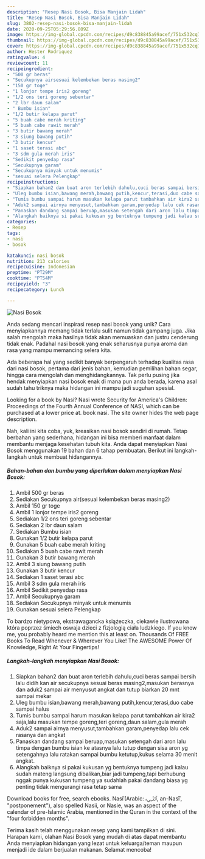 ```yaml
---
description: "Resep Nasi Bosok, Bisa Manjain Lidah"
title: "Resep Nasi Bosok, Bisa Manjain Lidah"
slug: 3802-resep-nasi-bosok-bisa-manjain-lidah
date: 2020-09-25T05:29:56.809Z
image: https://img-global.cpcdn.com/recipes/d9c838845a99acef/751x532cq70/nasi-bosok-foto-resep-utama.jpg
thumbnail: https://img-global.cpcdn.com/recipes/d9c838845a99acef/751x532cq70/nasi-bosok-foto-resep-utama.jpg
cover: https://img-global.cpcdn.com/recipes/d9c838845a99acef/751x532cq70/nasi-bosok-foto-resep-utama.jpg
author: Hester Rodriquez
ratingvalue: 4
reviewcount: 11
recipeingredient:
- "500 gr beras"
- "Secukupnya airsesuai kelembekan beras masing2"
- "150 gr toge"
- "1 lonjor tempe iris2 goreng"
- "1/2 ons teri goreng sebentar"
- "2 lbr daun salam"
- " Bumbu isian"
- "1/2 butir kelapa parut"
- "5 buah cabe merah kriting"
- "5 buah cabe rawit merah"
- "3 butir bawang merah"
- "3 siung bawang putih"
- "3 butir kencur"
- "1 saset terasi abc"
- "3 sdm gula merah iris"
- "Sedikit penyedap rasa"
- "Secukupnya garam"
- "Secukupnya minyak untuk menumis"
- "sesuai selera Pelengkap"
recipeinstructions:
- "Siapkan bahan2 dan buat aron terlebih dahulu,cuci beras sampai bersih lalu didih kan air secukupnya sesuai beras masing2,masukan berasnya dan aduk2 sampai air menyusut angkat dan tutup biarkan 20 mnt sampai mekar"
- "Uleg bumbu isian,bawang merah,bawang putih,kencur,terasi,duo cabe sampai halus"
- "Tumis bumbu sampai harum masukan kelapa parut tambahkan air kira2 saja,lalu masukan tempe goreng,teri goreng,daun salam,gula merah"
- "Aduk2 sampai airnya menyusut,tambahkan garam,penyedap lalu cek rasanya dan angkat"
- "Panaskan dandang sampai beruap,masukan setengah dari aron lalu timpa dengan bumbu isian ke atasnya lalu tutup dengan sisa aron yg setengahnya lalu ratakan sampai bumbu ketutup,kukus selama 30 menit angkat."
- "Alangkah baiknya si pakai kukusan yg bentuknya tumpeng jadi kalau sudah mateng langsung dibalikan,biar jadi tumpeng,tapi berhubung nggak punya kukusan tumpeng ya sudahlah pakai dandang biasa yg penting tidak mengurangi rasa tetap sama"
categories:
- Resep
tags:
- nasi
- bosok

katakunci: nasi bosok 
nutrition: 213 calories
recipecuisine: Indonesian
preptime: "PT29M"
cooktime: "PT54M"
recipeyield: "3"
recipecategory: Lunch

---
```



![Nasi Bosok](https://img-global.cpcdn.com/recipes/d9c838845a99acef/751x532cq70/nasi-bosok-foto-resep-utama.jpg)

Anda sedang mencari inspirasi resep nasi bosok yang unik? Cara menyiapkannya memang tidak terlalu sulit namun tidak gampang juga. Jika salah mengolah maka hasilnya tidak akan memuaskan dan justru cenderung tidak enak. Padahal nasi bosok yang enak seharusnya punya aroma dan rasa yang mampu memancing selera kita.

Ada beberapa hal yang sedikit banyak berpengaruh terhadap kualitas rasa dari nasi bosok, pertama dari jenis bahan, kemudian pemilihan bahan segar, hingga cara mengolah dan menghidangkannya. Tak perlu pusing jika hendak menyiapkan nasi bosok enak di mana pun anda berada, karena asal sudah tahu triknya maka hidangan ini mampu jadi suguhan spesial.

Looking for a book by Nasi? Nasi wrote Security for America&#39;s Children: Proceedings of the Fourth Annual Conference of NASI, which can be purchased at a lower price at. book nasi. The site owner hides the web page description.


Nah, kali ini kita coba, yuk, kreasikan nasi bosok sendiri di rumah. Tetap berbahan yang sederhana, hidangan ini bisa memberi manfaat dalam membantu menjaga kesehatan tubuh kita. Anda dapat menyiapkan Nasi Bosok menggunakan 19 bahan dan 6 tahap pembuatan. Berikut ini langkah-langkah untuk membuat hidangannya.

<!--inarticleads1-->

##### Bahan-bahan dan bumbu yang diperlukan dalam menyiapkan Nasi Bosok:

1. Ambil 500 gr beras
1. Sediakan Secukupnya air(sesuai kelembekan beras masing2)
1. Ambil 150 gr toge
1. Ambil 1 lonjor tempe iris2 goreng
1. Sediakan 1/2 ons teri goreng sebentar
1. Sediakan 2 lbr daun salam
1. Sediakan  Bumbu isian
1. Gunakan 1/2 butir kelapa parut
1. Gunakan 5 buah cabe merah kriting
1. Sediakan 5 buah cabe rawit merah
1. Gunakan 3 butir bawang merah
1. Ambil 3 siung bawang putih
1. Gunakan 3 butir kencur
1. Sediakan 1 saset terasi abc
1. Ambil 3 sdm gula merah iris
1. Ambil Sedikit penyedap rasa
1. Ambil Secukupnya garam
1. Sediakan Secukupnya minyak untuk menumis
1. Gunakan sesuai selera Pelengkap


To bardzo nietypowa, ekstrawagancka książeczka, ciekawie ilustrowana która poprzez śmiech oswaja dzieci z fizjologią ciała ludzkiego. If you know me, you probably heard me mention this at least on. Thousands Of FREE Books To Read Whenever &amp; Wherever You Like! The AWESOME Power Of Knowledge, Right At Your Fingertips! 

<!--inarticleads2-->

##### Langkah-langkah menyiapkan Nasi Bosok:

1. Siapkan bahan2 dan buat aron terlebih dahulu,cuci beras sampai bersih lalu didih kan air secukupnya sesuai beras masing2,masukan berasnya dan aduk2 sampai air menyusut angkat dan tutup biarkan 20 mnt sampai mekar
1. Uleg bumbu isian,bawang merah,bawang putih,kencur,terasi,duo cabe sampai halus
1. Tumis bumbu sampai harum masukan kelapa parut tambahkan air kira2 saja,lalu masukan tempe goreng,teri goreng,daun salam,gula merah
1. Aduk2 sampai airnya menyusut,tambahkan garam,penyedap lalu cek rasanya dan angkat
1. Panaskan dandang sampai beruap,masukan setengah dari aron lalu timpa dengan bumbu isian ke atasnya lalu tutup dengan sisa aron yg setengahnya lalu ratakan sampai bumbu ketutup,kukus selama 30 menit angkat.
1. Alangkah baiknya si pakai kukusan yg bentuknya tumpeng jadi kalau sudah mateng langsung dibalikan,biar jadi tumpeng,tapi berhubung nggak punya kukusan tumpeng ya sudahlah pakai dandang biasa yg penting tidak mengurangi rasa tetap sama


Download books for free, search ebooks. Nasiʾ(Arabic: ٱلنَّسِيء‎, an-Nasīʾ, &#34;postponement&#34;), also spelled Nasii, or Nasie, was an aspect of the calendar of pre-Islamic Arabia, mentioned in the Quran in the context of the &#34;four forbidden months&#34;. 

Terima kasih telah menggunakan resep yang kami tampilkan di sini. Harapan kami, olahan Nasi Bosok yang mudah di atas dapat membantu Anda menyiapkan hidangan yang lezat untuk keluarga/teman maupun menjadi ide dalam berjualan makanan. Selamat mencoba!
